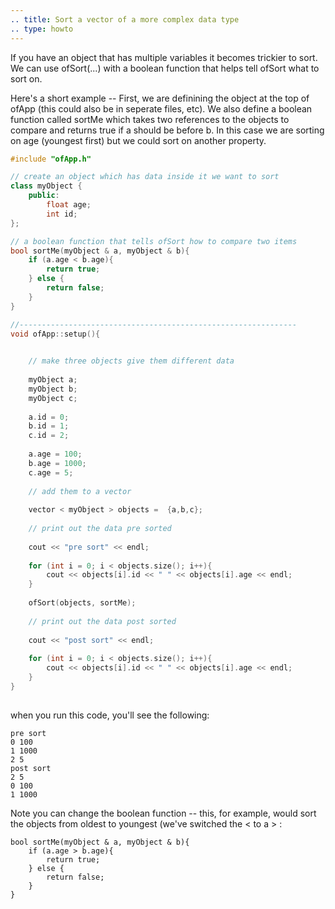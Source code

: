 ```yaml
---
.. title: Sort a vector of a more complex data type 
.. type: howto
---
```



If you have an object that has multiple variables it becomes trickier to sort.  We can use ofSort(...) with a boolean function that helps tell ofSort what to sort on.  
    

Here's a short example -- First, we are definining the object at the top of ofApp (this could also be in seperate files, etc).  We also define a boolean function called sortMe which takes two references to the objects to compare and returns true if a should be before b.  In this case we are sorting on age (youngest first) but we could sort on another property.   


```cpp
#include "ofApp.h"

// create an object which has data inside it we want to sort
class myObject {
    public:
        float age;
        int id;
};

// a boolean function that tells ofSort how to compare two items
bool sortMe(myObject & a, myObject & b){
    if (a.age < b.age){
        return true;
    } else {
        return false;
    }
}

//--------------------------------------------------------------
void ofApp::setup(){

    
    // make three objects give them different data
    
    myObject a;
    myObject b;
    myObject c;
    
    a.id = 0;
    b.id = 1;
    c.id = 2;
    
    a.age = 100;
    b.age = 1000;
    c.age = 5;
    
    // add them to a vector
    
    vector < myObject > objects =  {a,b,c};
    
    // print out the data pre sorted 
    
    cout << "pre sort" << endl;
    
    for (int i = 0; i < objects.size(); i++){
        cout << objects[i].id << " " << objects[i].age << endl;
    }
    
    ofSort(objects, sortMe);
    
    // print out the data post sorted
    
    cout << "post sort" << endl;
    
    for (int i = 0; i < objects.size(); i++){
        cout << objects[i].id << " " << objects[i].age << endl;
    }
}
 
```

when you run this code, you'll see the following: 

```
pre sort
0 100
1 1000
2 5
post sort
2 5
0 100
1 1000
```

Note you can change the boolean function -- this, for example, would sort the objects from oldest to youngest (we've switched the < to a > : 

```
bool sortMe(myObject & a, myObject & b){
    if (a.age > b.age){
        return true;
    } else {
        return false;
    }
}
```

